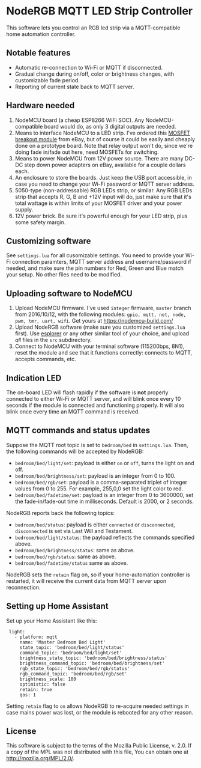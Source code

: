 
# NodeRGB MQTT LED Strip Controller

This software lets you control an RGB led strip via a MQTT-compatible home automation controller.  
 
## Notable features
 
 * Automatic re-connection to Wi-Fi or MQTT if disconnected.
 * Gradual change during on/off, color or brightness changes, with customizable fade period.
 * Reporting of current state back to MQTT server.
 
## Hardware needed
 
 1. NodeMCU board (a cheap ESP8266 WiFi SOC). Any NodeMCU-compatible board would do, as only 3 digital outputs are needed.
 2. Means to interface NodeMCU to a LED strip. I've ordered this [MOSFET breakout module](www.ebay.com/itm/301357646243) 
    from eBay, but of course it could be easily and cheaply done on a prototype board. Note that relay output won't do, 
    since we're doing fade in/fade out here, need MOSFETs for switching.
 3. Means to power NodeMCU from 12V power source. There are many DC-DC step down power adapters on eBay, 
    available for a couple dollars each.  
 4. An enclosure to store the boards. Just keep the USB port accessible, in case you need to change your Wi-Fi 
    password or MQTT server address.
 5. 5050-type (non-addressable) RGB LEDs strip, or similar. Any RGB LEDs strip that accepts R, G, B and +12V input will 
    do, just make sure that it's total wattage is within limits of your MOSFET driver and your power supply. 
 6. 12V power brick. Be sure it's powerful enough for your LED strip, plus some safety margin. 
  
## Customizing software 
    
See `settings.lua` for all cusomizable settings. You need to provide your Wi-Fi connection paramters, MQTT server address 
and username/password if needed, and make sure the pin numbers for Red, Green and Blue match your setup. No other files 
need to be modified.
     
## Uploading software to NodeMCU

  1. Upload NodeMCU firmware. I've used `integer` firmware, `master` branch from 2016/10/12, with the following modules:
     `gpio, mqtt, net, node, pwm, tmr, uart, wifi`. Get yours at https://nodemcu-build.com/
  2. Upload NodeRGB software (make sure you customized `settings.lua` first). Use [esplorer](http://esp8266.ru/esplorer) 
     or any other similar tool of your choice, and upload *all* files in the `src` subdirectory.
  3. Connect to NodeMCU with your terminal software (115200bps, 8N1), reset the module and see that it functions 
     correctly: connects to MQTT, accepts commands, etc. 
   
## Indication LED

  The on-board LED will flash rapidly if the software is **not** properly connected to either Wi-Fi or MQTT server, 
  and will blink once every 10 seconds if the module is connected and functioning properly. It will also blink once 
  every time an MQTT command is received.
   
## MQTT commands and status updates
   
Suppose the MQTT root topic is set to `bedroom/bed` in `settings.lua`. Then, the following commands will be accepted by NodeRGB:
   
 * `bedroom/bed/light/set`: payload is either `on` or `off`, turns the light on and off.    
 * `bedroom/bed/brightness/set`: payload is an integer from 0 to 100. 
 * `bedroom/bed/rgb/set`: payload is a comma-separated triplet of integer values from 0 to 255. For example, 255,0,0 set the light color to red. 
 * `bedroom/bed/fadetime/set`: payload is an integer from 0 to 3600000, set the fade-in/fade-out time in milliseconds. Default is 2000, or 2 seconds. 

NodeRGB reports back the following topics:

  * `bedroom/bed/status`: payload is either `connected` or `disconnected`, `disconnected` is set via Last Will and Testament.    
  * `bedroom/bed/light/status`: the payload reflects the commands specified above.        
  * `bedroom/bed/brightness/status`: same as above.      
  * `bedroom/bed/rgb/status`: same as above.      
  * `bedroom/bed/fadetime/status` same as above.
        
NodeRGB sets the `retain` flag on, so if your home-automation controller is restarted, it will
receive the current data from MQTT server upon reconnection.  
   
## Setting up Home Assistant    
   
Set up your Home Assistant like this:
 
~~~~
 light:
   - platform: mqtt
     name: 'Master Bedroom Bed Light'
     state_topic: 'bedroom/bed/light/status'
     command_topic: 'bedroom/bed/light/set'
     brightness_state_topic: 'bedroom/bed/brightness/status'
     brightness_command_topic: 'bedroom/bed/brightness/set'
     rgb_state_topic: 'bedroom/bed/rgb/status'
     rgb_command_topic: 'bedroom/bed/rgb/set'
     brightness_scale: 100
     optimistic: false
     retain: true
     qos: 1
~~~~
    
Setting `retain` flag to `on` allows NodeRGB to re-acquire needed settings in case mains power was lost, or the module is 
rebooted for any other reason.
     
## License

This software is subject to the terms of the Mozilla Public
License, v. 2.0. If a copy of the MPL was not distributed with this
file, You can obtain one at http://mozilla.org/MPL/2.0/.     